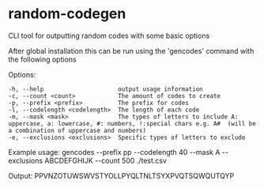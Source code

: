 # random-codegen
CLI tool for outputting random codes with some basic options

After global installation this can be run using the 'gencodes' command with the following options

 Options:

    -h, --help                     output usage information
    -c, --count <count>            The amount of codes to create
    -p, --prefix <prefix>          The prefix for codes
    -l, --codelength <codelength>  The length of each code
    -m, --mask <mask>              The types of letters to include A: uppercase, a: lowercase, #: numbers, !:special chars e.g. A#  (will be a combination of uppercase and numbers)
    -e, --exclusions <exclusions>  Specific types of letters to exclude


Example usage:
gencodes  --prefix pp --codelength 40 --mask A --exclusions ABCDEFGHIJK --count 500  ./test.csv

Output:
PPVNZOTUWSWVSTYOLLPYQLTNLTSYXPVQTSQWQUTQYP